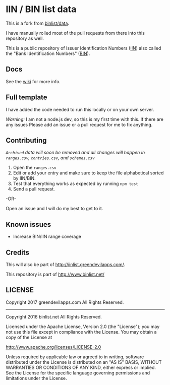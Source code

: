 # IIN / BIN list data

This is a fork from [binlist/data](https://github.com/binlist/data).

I have manually rolled most of the pull requests from there into this repository as well.

This is a public repository of Issuer Identification Numbers ([IIN][IIN]) also called
the "Bank Identification Numbers" ([BIN][BIN]).

## Docs

See the [wiki](http://github.com/greendevilapps/iinlist/wiki/API-V1) for more info.

## Full template

I have added the code needed to run this locally or on your own server.

*Warning:* I am not a node.js dev, so this is my first time with this. If there are any issues Please
add an issue or a pull request for me to fix anything.

## Contributing

*`Archived` data will soon be removed and all changes will happen in `ranges.csv`, `contries.csv`, and `schemes.csv`*

1. Open the `ranges.csv`
2. Edit or add your entry and make sure to keep the file alphabetical sorted by IIN/BIN.
3. Test that everything works as expected by running `npm test`
4. Send a pull request.

-OR-

Open an issue and I will do my best to get to it.

## Known issues

* Increase BIN/IIN range coverage

## Credits

This will also be part of http://iinlist.greendevilapps.com/.

This repository is part of http://www.binlist.net/

## LICENSE

Copyright 2017 greendevilapps.com All Rights Reserved.

-----

Copyright 2016 binlist.net All Rights Reserved.

Licensed under the Apache License, Version 2.0 (the "License");
you may not use this file except in compliance with the License.
You may obtain a copy of the License at

http://www.apache.org/licenses/LICENSE-2.0

Unless required by applicable law or agreed to in writing, software
distributed under the License is distributed on an "AS IS" BASIS,
WITHOUT WARRANTIES OR CONDITIONS OF ANY KIND, either express or implied.
See the License for the specific language governing permissions and
limitations under the License.



[BIN]: http://en.wikipedia.org/wiki/Bank_card_number
[IIN]: http://en.wikipedia.org/wiki/Bank_card_number
